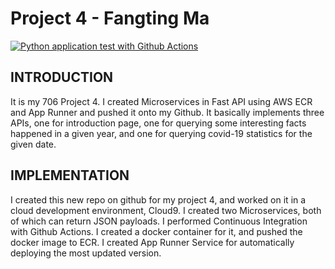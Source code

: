 # Project 4 - Fangting Ma

[![Python application test with Github Actions](https://github.com/nogibjj/Fangting_P4/actions/workflows/main.yml/badge.svg)](https://github.com/nogibjj/Fangting_P4/actions/workflows/main.yml)

## INTRODUCTION

It is my 706 Project 4. I created Microservices in Fast API using AWS ECR and App Runner and pushed it onto my Github. It basically implements three APIs, one for introduction page, one for querying some interesting facts happened in a given year, and one for querying covid-19 statistics for the given date.

## IMPLEMENTATION

I created this new repo on github for my project 4, and worked on it in a cloud development environment, Cloud9. 
I created two Microservices, both of which can return JSON payloads.
I performed Continuous Integration with Github Actions.
I created a docker container for it, and pushed the docker image to ECR.
I created App Runner Service for automatically deploying the most updated version.
